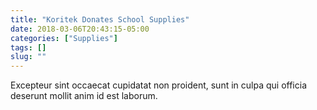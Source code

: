 ```yaml
---
title: "Koritek Donates School Supplies"
date: 2018-03-06T20:43:15-05:00
categories: ["Supplies"]
tags: []
slug: ""
---
```

Excepteur sint occaecat cupidatat non proident, sunt in culpa qui officia deserunt mollit anim id est laborum.
